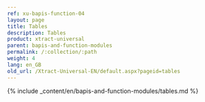 ```yaml
---
ref: xu-bapis-function-04
layout: page
title: Tables
description: Tables
product: xtract-universal
parent: bapis-and-function-modules
permalink: /:collection/:path
weight: 4
lang: en_GB
old_url: /Xtract-Universal-EN/default.aspx?pageid=tables
---
```

{% include _content/en/bapis-and-function-modules/tables.md %}
